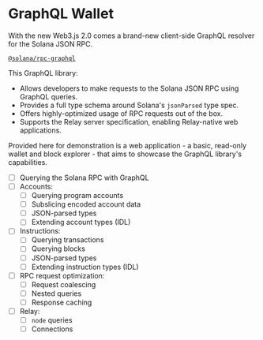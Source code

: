 # GraphQL Wallet

With the new Web3.js 2.0 comes a brand-new client-side GraphQL resolver for the 
Solana JSON RPC.

[`@solana/rpc-graphql`](https://www.npmjs.com/package/@solana/rpc-graphql)

This GraphQL library:

- Allows developers to make requests to the Solana JSON RPC using GraphQL 
  queries.
- Provides a full type schema around Solana's `jsonParsed` type spec.
- Offers highly-optimized usage of RPC requests out of the box.
- Supports the Relay server specification, enabling Relay-native web
  applications.

Provided here for demonstration is a web application - a basic, read-only wallet 
and block explorer - that aims to showcase the GraphQL library's capabilities.

- [ ] Querying the Solana RPC with GraphQL
- [ ] Accounts:
  - [ ] Querying program accounts
  - [ ] Subslicing encoded account data
  - [ ] JSON-parsed types
  - [ ] Extending account types (IDL)
- [ ] Instructions:
  - [ ] Querying transactions
  - [ ] Querying blocks
  - [ ] JSON-parsed types
  - [ ] Extending instruction types (IDL)
- [ ] RPC request optimization:
  - [ ] Request coalescing
  - [ ] Nested queries
  - [ ] Response caching
- [ ] Relay:
  - [ ] `node` queries
  - [ ] Connections
